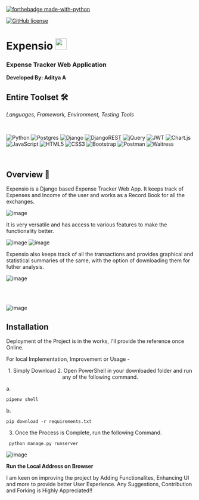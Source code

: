 [![forthebadge made-with-python](http://ForTheBadge.com/images/badges/made-with-python.svg)](https://www.python.org/) 

[![GitHub license](https://img.shields.io/github/license/Naereen/StrapDown.js.svg)](https://github.com/Naereen/StrapDown.js/blob/master/LICENSE)


<h1> Expensio <img src = "https://user-images.githubusercontent.com/78374254/181038062-22fa1612-c4f9-4712-ab86-5a9fcd87c48f.png" height = 30px width = 30px /></h1>

<h3> Expense Tracker Web Application </h3>


**Developed By: Aditya A**

<!-- <h2 align = "center"><strong><italic>Development Tools, Languages</italic></strong></h2>  -->






## Entire Toolset 🛠️
<i> Languages, Framework, Environment, Testing Tools </i>

<br>

![Python](https://img.shields.io/badge/python-3670A0?style=for-the-badge&logo=python&logoColor=ffdd54)
![Postgres](https://img.shields.io/badge/postgres-%23316192.svg?style=for-the-badge&logo=postgresql&logoColor=white)
![Django](https://img.shields.io/badge/django-%23092E20.svg?style=for-the-badge&logo=django&logoColor=white)
![DjangoREST](https://img.shields.io/badge/DJANGO-REST-ff1709?style=for-the-badge&logo=django&logoColor=white&color=ff1709&labelColor=gray)
![jQuery](https://img.shields.io/badge/jquery-%230769AD.svg?style=for-the-badge&logo=jquery&logoColor=white)
![JWT](https://img.shields.io/badge/JWT-black?style=for-the-badge&logo=JSON%20web%20tokens)
![Chart.js](https://img.shields.io/badge/chart.js-F5788D.svg?style=for-the-badge&logo=chart.js&logoColor=white)
![JavaScript](https://img.shields.io/badge/javascript-%23323330.svg?style=for-the-badge&logo=javascript&logoColor=%23F7DF1E)
![HTML5](https://img.shields.io/badge/html5-%23E34F26.svg?style=for-the-badge&logo=html5&logoColor=white)
![CSS3](https://img.shields.io/badge/css3-%231572B6.svg?style=for-the-badge&logo=css3&logoColor=white)
![Bootstrap](https://img.shields.io/badge/bootstrap-%23563D7C.svg?style=for-the-badge&logo=bootstrap&logoColor=white)
![Postman](https://img.shields.io/badge/Postman-FF6C37?style=for-the-badge&logo=postman&logoColor=white)
![Waitress](https://img.shields.io/badge/Server-Waitress-302AE6?style=for-the-badge)


<br>

## Overview 🔎

Expensio is a Django based Expense Tracker Web App. It keeps track of Expenses and Income of the user and works as a Record Book for all the exchanges. 

![image](https://user-images.githubusercontent.com/78374254/181028515-0e3929f0-27d9-417e-bcdb-86a822ebe138.png)


It is very versatile and has access to various features to make the functionality better. 

![image](https://user-images.githubusercontent.com/78374254/181038594-532d91f4-3575-47b6-838e-e78bbe5d567b.png)
![image](https://user-images.githubusercontent.com/78374254/181038617-e42752b7-ba1e-44d6-b14c-04d3cdb5347e.png)


Expensio also keeps track of all the transactions and provides graphical and statistical summaries of the same, with the option of downloading them for futher analysis.

![image](https://user-images.githubusercontent.com/78374254/181038656-c47c0b15-eb8f-445f-ae65-f04679579334.png)

<br> <br>

![image](https://user-images.githubusercontent.com/78374254/181038823-75ec2635-3dcc-4de2-b289-3bf4dcf89b0a.png)



## Installation 

Deployment of the Project is in the works, I'll provide the reference once Online.

For local Implementation, Improvement or Usage - 

<p align = "center">
1. Simply Download 
2. Open PowerShell in your downloaded folder and run any of the following command.

  a. 
  <pre><code>pipenv shell </code></pre>
    
    
    
  b. 
  <pre><code>pip download -r requirements.txt </code></pre>
    
3. Once the Process is Complete, run the following Command. 


<pre><code> python manage.py runserver </code></pre>
    
</p>
    
    
![image](https://user-images.githubusercontent.com/78374254/181042321-6036b55b-66f4-400f-9371-aa0512afa555.png)


**Run the Local Address on Browser**



<p> I am keen on improving the project by Adding Functionalites, Enhancing UI and more to provide better User Experience.
    Any Suggestions, Contribution and Forking is Highly Appreciated!! <p>
      
      



